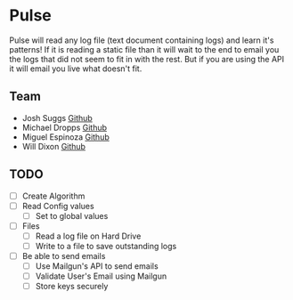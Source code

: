 # Pulse
Pulse will read any log file (text document containing logs) and learn it's patterns! If it is reading a static file than it will wait to the end to email you the logs that did not seem to fit in with the rest. But if you are using the API it will email you live what doesn't fit.
## Team
- Josh Suggs [Github](https://github.com/joshua)
- Michael Dropps [Github](https://github.com/michaeldropps)
- Miguel Espinoza [Github](https://github.com/miguelespinoza)
- Will Dixon [Github](https://github.com/dixonwille)

## TODO
- [ ] Create Algorithm
- [ ] Read Config values
  - [ ] Set to global values
- [ ] Files
  - [ ] Read a log file on Hard Drive
  - [ ] Write to a file to save outstanding logs
- [ ] Be able to send emails
  - [ ] Use Mailgun's API to send emails
  - [ ] Validate User's Email using Mailgun
  - [ ] Store keys securely
